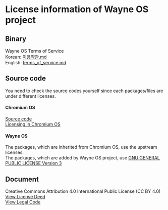 # License information of Wayne OS project

## Binary
Wayne OS Terms of Service
<br>Korean: [이용약관.md](https://github.com/wayne-incorporated/wayne-os/blob/main/docs/ko/%EB%B9%84%EC%A6%88%EB%8B%88%EC%8A%A4/%EC%9D%B4%EC%9A%A9%EC%95%BD%EA%B4%80.md)
<br>English: [terms_of_service.md](https://github.com/wayne-incorporated/wayne-os/blob/main/docs/en/business/terms_of_service.md)

## Source code
You need to check the source codes yourself since each packages/files are under different licenses. 
#### Chromium OS
[Source code](https://chromium.googlesource.com/)
<br>[Licensing in Chromium OS](https://www.chromium.org/chromium-os/licensing/)
#### Wayne OS
The packages, which are inherited from Chromium OS, use the upstream licenses.
<br>The packages, which are added by Wayne OS project, use [GNU GENERAL PUBLIC LICENSE Version 3](https://www.gnu.org/licenses/gpl-3.0.en.html)

## Document
Creative Commons Attribution 4.0 International Public License (CC BY 4.0)
<br> [View License Deed](https://creativecommons.org/licenses/by/4.0/)
<br> [View Legal Code](https://creativecommons.org/licenses/by/4.0/legalcode)
